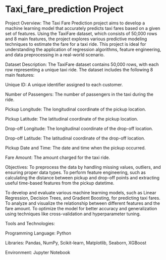# Taxi_fare_prediction Project
Project Overview:
The Taxi Fare Prediction project aims to develop a machine learning model that accurately predicts taxi fares based on a given set of features. Using the TaxiFare dataset, which consists of 50,000 rows and 8 main features, the project explores various predictive modeling techniques to estimate the fare for a taxi ride. This project is ideal for understanding the application of regression algorithms, feature engineering, and data preprocessing in a real-world scenario.

Dataset Description:
The TaxiFare dataset contains 50,000 rows, with each row representing a unique taxi ride. The dataset includes the following 8 main features:

Unique ID: A unique identifier assigned to each customer.

Number of Passengers: The number of passengers in the taxi during the ride.

Pickup Longitude: The longitudinal coordinate of the pickup location.

Pickup Latitude: The latitudinal coordinate of the pickup location.

Drop-off Longitude: The longitudinal coordinate of the drop-off location.

Drop-off Latitude: The latitudinal coordinate of the drop-off location.

Pickup Date and Time: The date and time when the pickup occurred.

Fare Amount: The amount charged for the taxi ride.

Objectives:
To preprocess the data by handling missing values, outliers, and ensuring proper data types.
To perform feature engineering, such as calculating the distance between pickup and drop-off points and extracting useful time-based features from the pickup datetime.

To develop and evaluate various machine learning models, such as Linear Regression, Decision Trees, and Gradient Boosting, for predicting taxi fares.
To analyze and visualize the relationship between different features and the fare amount.
To optimize the model for better accuracy and generalization using techniques like cross-validation and hyperparameter tuning.

Tools and Technologies:

Programming Language: Python

Libraries: Pandas, NumPy, Scikit-learn, Matplotlib, Seaborn, XGBoost

Environment: Jupyter Notebook
